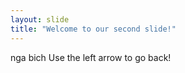 ```yaml
---
layout: slide
title: "Welcome to our second slide!"
---
```

nga bich
Use the left arrow to go back!
